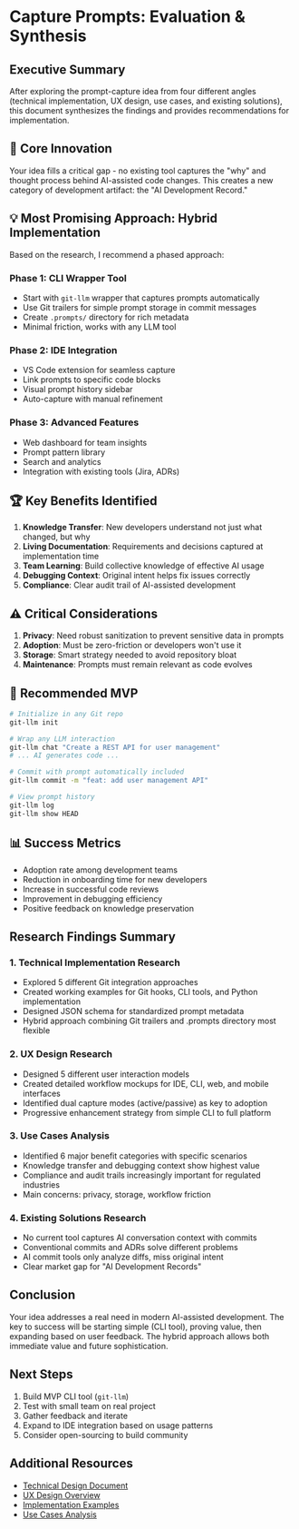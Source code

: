 # Capture Prompts: Evaluation & Synthesis

## Executive Summary

After exploring the prompt-capture idea from four different angles (technical implementation, UX design, use cases, and existing solutions), this document synthesizes the findings and provides recommendations for implementation.

## 🎯 Core Innovation

Your idea fills a critical gap - no existing tool captures the "why" and thought process behind AI-assisted code changes. This creates a new category of development artifact: the "AI Development Record."

## 💡 Most Promising Approach: Hybrid Implementation

Based on the research, I recommend a phased approach:

### Phase 1: CLI Wrapper Tool
- Start with `git-llm` wrapper that captures prompts automatically
- Use Git trailers for simple prompt storage in commit messages
- Create `.prompts/` directory for rich metadata
- Minimal friction, works with any LLM tool

### Phase 2: IDE Integration
- VS Code extension for seamless capture
- Link prompts to specific code blocks
- Visual prompt history sidebar
- Auto-capture with manual refinement

### Phase 3: Advanced Features
- Web dashboard for team insights
- Prompt pattern library
- Search and analytics
- Integration with existing tools (Jira, ADRs)

## 🏆 Key Benefits Identified

1. **Knowledge Transfer**: New developers understand not just what changed, but why
2. **Living Documentation**: Requirements and decisions captured at implementation time
3. **Team Learning**: Build collective knowledge of effective AI usage
4. **Debugging Context**: Original intent helps fix issues correctly
5. **Compliance**: Clear audit trail of AI-assisted development

## ⚠️ Critical Considerations

1. **Privacy**: Need robust sanitization to prevent sensitive data in prompts
2. **Adoption**: Must be zero-friction or developers won't use it
3. **Storage**: Smart strategy needed to avoid repository bloat
4. **Maintenance**: Prompts must remain relevant as code evolves

## 🚀 Recommended MVP

```bash
# Initialize in any Git repo
git-llm init

# Wrap any LLM interaction
git-llm chat "Create a REST API for user management"
# ... AI generates code ...

# Commit with prompt automatically included
git-llm commit -m "feat: add user management API"

# View prompt history
git-llm log
git-llm show HEAD
```

## 📊 Success Metrics

- Adoption rate among development teams
- Reduction in onboarding time for new developers
- Increase in successful code reviews
- Improvement in debugging efficiency
- Positive feedback on knowledge preservation

## Research Findings Summary

### 1. Technical Implementation Research
- Explored 5 different Git integration approaches
- Created working examples for Git hooks, CLI tools, and Python implementation
- Designed JSON schema for standardized prompt metadata
- Hybrid approach combining Git trailers and .prompts directory most flexible

### 2. UX Design Research
- Designed 5 different user interaction models
- Created detailed workflow mockups for IDE, CLI, web, and mobile interfaces
- Identified dual capture modes (active/passive) as key to adoption
- Progressive enhancement strategy from simple CLI to full platform

### 3. Use Cases Analysis
- Identified 6 major benefit categories with specific scenarios
- Knowledge transfer and debugging context show highest value
- Compliance and audit trails increasingly important for regulated industries
- Main concerns: privacy, storage, workflow friction

### 4. Existing Solutions Research
- No current tool captures AI conversation context with commits
- Conventional commits and ADRs solve different problems
- AI commit tools only analyze diffs, miss original intent
- Clear market gap for "AI Development Records"

## Conclusion

Your idea addresses a real need in modern AI-assisted development. The key to success will be starting simple (CLI tool), proving value, then expanding based on user feedback. The hybrid approach allows both immediate value and future sophistication.

## Next Steps

1. Build MVP CLI tool (`git-llm`)
2. Test with small team on real project
3. Gather feedback and iterate
4. Expand to IDE integration based on usage patterns
5. Consider open-sourcing to build community

## Additional Resources

- [Technical Design Document](./prompt-capture-design.md)
- [UX Design Overview](./ux-design-overview.md)
- [Implementation Examples](./examples/)
- [Use Cases Analysis](./use-cases-analysis.md)